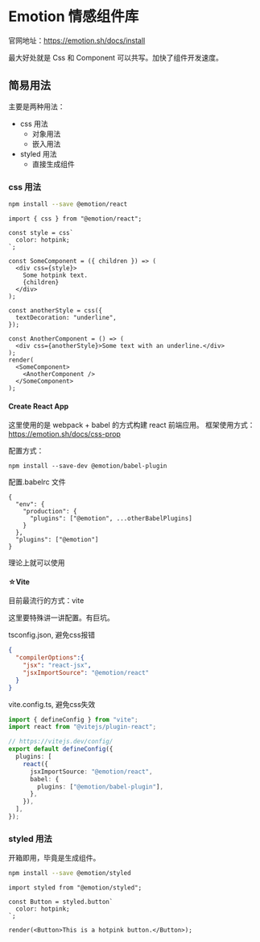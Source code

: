 # Emotion 情感组件库

官网地址：https://emotion.sh/docs/install

最大好处就是 Css 和 Component 可以共写。加快了组件开发速度。

## 简易用法

主要是两种用法：

- css 用法
  - 对象用法
  - 嵌入用法
- styled 用法
  - 直接生成组件

### css 用法

```sh
npm install --save @emotion/react
```

```tsx
import { css } from "@emotion/react";

const style = css`
  color: hotpink;
`;

const SomeComponent = ({ children }) => (
  <div css={style}>
    Some hotpink text.
    {children}
  </div>
);

const anotherStyle = css({
  textDecoration: "underline",
});

const AnotherComponent = () => (
  <div css={anotherStyle}>Some text with an underline.</div>
);
render(
  <SomeComponent>
    <AnotherComponent />
  </SomeComponent>
);
```

#### Create React App

这里使用的是 webpack + babel 的方式构建 react 前端应用。
框架使用方式： https://emotion.sh/docs/css-prop

配置方式：

`npm install --save-dev @emotion/babel-plugin`

配置.babelrc 文件

```env
{
  "env": {
    "production": {
      "plugins": ["@emotion", ...otherBabelPlugins]
    }
  },
  "plugins": ["@emotion"]
}
```

理论上就可以使用

#### ☆Vite

目前最流行的方式：vite

这里要特殊讲一讲配置。有巨坑。

tsconfig.json, 避免css报错
```json
{
  "compilerOptions":{
    "jsx": "react-jsx",
    "jsxImportSource": "@emotion/react"
  }
}
```

vite.config.ts, 避免css失效
```ts
import { defineConfig } from "vite";
import react from "@vitejs/plugin-react";

// https://vitejs.dev/config/
export default defineConfig({
  plugins: [
    react({
      jsxImportSource: "@emotion/react",
      babel: {
        plugins: ["@emotion/babel-plugin"],
      },
    }),
  ],
});
```

### styled 用法

开箱即用，毕竟是生成组件。

```sh
npm install --save @emotion/styled
```

```tsx
import styled from "@emotion/styled";

const Button = styled.button`
  color: hotpink;
`;

render(<Button>This is a hotpink button.</Button>);
```
